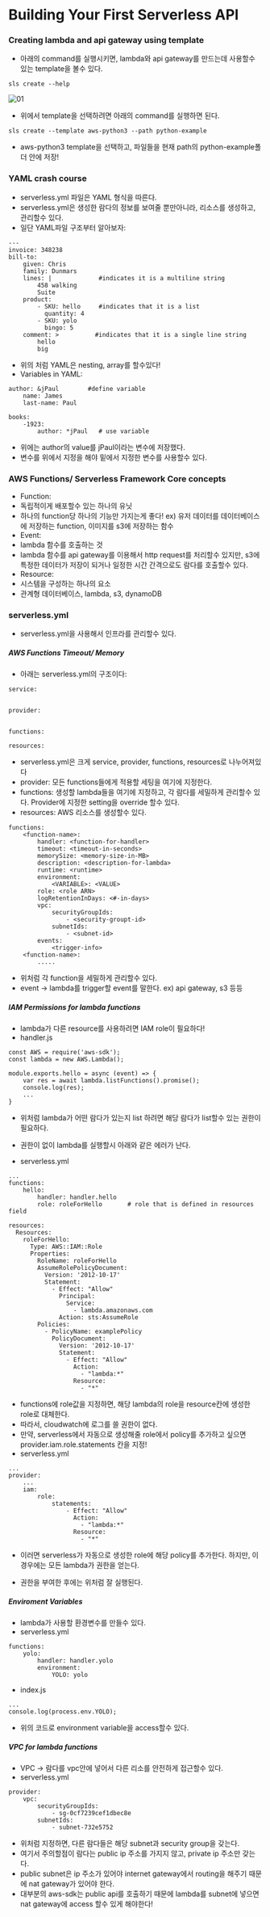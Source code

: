# Building Your First Serverless API
  
### Creating lambda and api gateway using template
- 아래의 command를 실행시키면, lambda와 api gateway를 만드는데 사용할수 있는 template을 볼수 있다.
```commandline
sls create --help 
```
![01]()  
- 위에서 template을 선택하려면 아래의 command를 실행하면 된다.
```commandline
sls create --template aws-python3 --path python-example
```  
- aws-python3 template을 선택하고, 파일들을 현재 path의 python-example폴더 안에 저장!
  
### YAML crash course  
- serverless.yml 파일은 YAML 형식을 따른다. 
- serverless.yml은 생성한 람다의 정보를 보여줄 뿐만아니라, 리소스를 생성하고, 관리할수 있다.
- 일단 YAML파일 구조부터 알아보자: 
```commandline
---
invoice: 348238
bill-to: 
    given: Chris
    family: Dunmars
    lines: |             #indicates it is a multiline string
        458 walking
        Suite
    product:
        - SKU: hello     #indicates that it is a list 
          quantity: 4
        - SKU: yolo
          bingo: 5
    comment: >          #indicates that it is a single line string
        hello
        big
```
- 위의 처럼 YAML은 nesting, array를 할수있다!
- Variables in YAML: 
```
author: &jPaul        #define variable
    name: James
    last-name: Paul

books:
    -1923:
        author: *jPaul   # use variable
```  
- 위에는 author의 value를 jPaul이라는 변수에 저장했다.
- 변수를 위에서 지정을 해야 밑에서 지정한 변수를 사용할수 있다.
  
### AWS Functions/ Serverless Framework Core concepts
- Function: 
- 독립적이게 배포할수 있는 하나의 유닛
- 하나의 function당 하나의 기능만 가지는게 좋다! ex) 유저 데이터를 데이터베이스에 저장하는 function, 이미지를 s3에 저장하는 함수
- Event: 
- lambda 함수를 호출하는 것 
- lambda 함수를 api gateway를 이용해서 http request를 처리할수 있지만, s3에 특정한 데이터가 저장이 되거나 일정한 시간 간격으로도 람다를 호출할수 있다.
- Resource:
- 시스템을 구성하는 하나의 요소
- 관계형 데이터베이스, lambda, s3, dynamoDB
  
### serverless.yml
- serverless.yml을 사용해서 인프라를 관리할수 있다.
  
##### AWS Functions Timeout/ Memory
- 아래는 serverless.yml의 구조이다: 
```commandline
service:  


provider:  


functions: 

resources:  

```  
- serverless.yml은 크게 service, provider, functions, resources로 나누어져있다
- provider: 모든 functions들에게 적용할 세팅을 여기에 지정한다.
- functions: 생성할 lambda들을 여기에 지정하고, 각 람다를 세밀하게 관리할수 있다. Provider에 지정한 setting을 override 할수 있다.
- resources: AWS 리소스를 생성할수 있다.  
```commandline
functions:
    <function-name>:
        handler: <function-for-handler>
        timeout: <timeout-in-seconds>
        memorySize: <memory-size-in-MB>
        description: <description-for-lambda>
        runtime: <runtime>
        environment: 
            <VARIABLE>: <VALUE>
        role: <role ARN>
        logRetentionInDays: <#-in-days>
        vpc: 
            securityGroupIds:
                - <security-groupt-id>
            subnetIds:
                - <subnet-id>
        events:
            <trigger-info>
    <function-name>:
        .....
```
- 위처럼 각 function을 세밀하게 관리할수 있다.
- event -> lambda를 trigger할 event를 말한다. ex) api gateway, s3 등등
  
##### IAM Permissions for lambda functions
- lambda가 다른 resource를 사용하려면 IAM role이 필요하다!
- handler.js
```
const AWS = require('aws-sdk');
const lambda = new AWS.Lambda();

module.exports.hello = async (event) => {
    var res = await lambda.listFunctions().promise();
    console.log(res);
    ...
}
```  
- 위처럼 lambda가 어떤 람다가 있는지 list 하려면 해당 람다가 list할수 있는 권한이 필요하다.
- 권한이 없이 lambda를 실행할시 아래와 같은 에러가 난다.  

- serverless.yml
```
...
functions:
    hello:
        handler: handler.hello
        role: roleForHello       # role that is defined in resources field

resources:
  Resources:
    roleForHello:
      Type: AWS::IAM::Role
      Properties:
        RoleName: roleForHello
        AssumeRolePolicyDocument:
          Version: '2012-10-17'
          Statement:
            - Effect: "Allow"
              Principal:
                Service:
                  - lambda.amazonaws.com
              Action: sts:AssumeRole
        Policies: 
          - PolicyName: examplePolicy
            PolicyDocument:
              Version: '2012-10-17'
              Statement:
                - Effect: "Allow"
                  Action: 
                    - "lambda:*"
                  Resource:
                    - "*"
```  
- functions에 role값을 지정하면, 해당 lambda의 role을 resource칸에 생성한 role로 대체한다.
- 따라서, cloudwatch에 로그를 쓸 권한이 없다.
- 만약, serverless에서 자동으로 생성해줄 role에서 policy를 추가하고 싶으면 provider.iam.role.statements 칸을 지정!
- serverless.yml
```commandline
...
provider:
    ...
    iam:
        role:
            statements:
                - Effect: "Allow"
                  Action: 
                    - "lambda:*"
                  Resource:
                    - "*"
```  
- 이러면 serverless가 자동으로 생성한 role에 해당 policy를 추가한다. 하지만, 이 경우에는 모든 lambda가 권한을 얻는다.  

- 권한을 부여한 후에는 위처럼 잘 실행된다.
  
##### Enviroment Variables
- lambda가 사용할 환경변수를 만들수 있다. 
- serverless.yml
```
functions: 
    yolo: 
        handler: handler.yolo
        environment:
            YOLO: yolo
```  
- index.js
```
...
console.log(process.env.YOLO);
```
- 위의 코드로 environment variable을 access할수 있다. 
  
##### VPC for lambda functions
- VPC -> 람다를 vpc안에 넣어서 다른 리소를 안전하게 접근할수 있다.
- serverless.yml
```commandline
provider:
    vpc:
        securityGroupIds:
            - sg-0cf7239cef1dbec8e
        subnetIds:
            - subnet-732e5752
```
- 위처럼 지정하면, 다른 람다들은 해당 subnet과 security group을 갖는다.
- 여기서 주의할점이 람다는 public ip 주소를 가지지 않고, private ip 주소만 갖는다. 
- public subnet은 ip 주소가 있어야 internet gateway에서 routing을 해주기 때문에 nat gateway가 있어야 한다.
- 대부분의 aws-sdk는 public api를 호출하기 때문에 lambda를 subnet에 넣으면 nat gateway에 access 할수 있게 해야한다!
  
